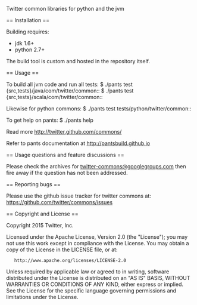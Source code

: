 Twitter common libraries for python and the jvm

== Installation ==

Building requires:
+ jdk 1.6+
+ python 2.7+

The build tool is custom and hosted in the repository itself.

== Usage ==

To build all jvm code and run all tests:
$ ./pants test {src,tests}/java/com/twitter/common::
$ ./pants test {src,tests}/scala/com/twitter/common::

Likewise for python commons:
$ ./pants test tests/python/twitter/common::

To get help on pants:
$ ./pants help

Read more http://twitter.github.com/commons/

Refer to pants documentation at http://pantsbuild.github.io

== Usage questions and feature discussions ==

Please check the archives for twitter-commons@googlegroups.com then fire
away if the question has not been addressed.

== Reporting bugs ==

Please use the github issue tracker for twitter commons at:
https://github.com/twitter/commons/issues

== Copyright and License ==

Copyright 2015 Twitter, Inc.

   Licensed under the Apache License, Version 2.0 (the "License");
   you may not use this work except in compliance with the License.
   You may obtain a copy of the License in the LICENSE file, or at:

       http://www.apache.org/licenses/LICENSE-2.0

   Unless required by applicable law or agreed to in writing, software
   distributed under the License is distributed on an "AS IS" BASIS,
   WITHOUT WARRANTIES OR CONDITIONS OF ANY KIND, either express or implied.
   See the License for the specific language governing permissions and
   limitations under the License.


